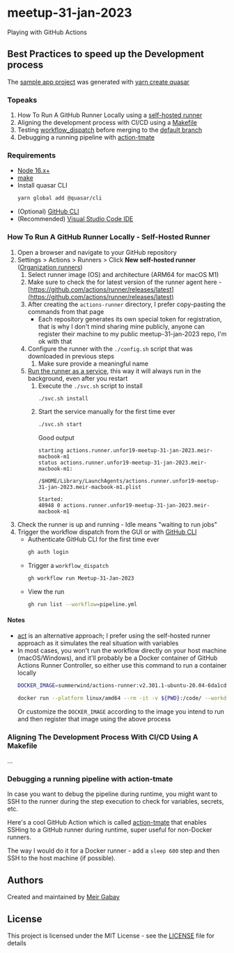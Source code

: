# meetup-31-jan-2023

Playing with GitHub Actions

## Best Practices to speed up the Development process

The [sample app project](./quasar-project/) was generated with [yarn create quasar](https://quasar.dev/start/quasar-cli#tl-dr)


### Topeaks

1. How To Run A GitHub Runner Locally using a [self-hosted runner](https://docs.github.com/en/actions/hosting-your-own-runners/about-self-hosted-runners)
2. Aligning the development process with CI/CD using a [Makefile](https://opensource.com/article/18/8/what-how-makefile)
3. Testing [workflow_dispatch](https://docs.github.com/en/actions/using-workflows/events-that-trigger-workflows#workflow_dispatch) before merging to the [default branch](https://docs.github.com/en/repositories/configuring-branches-and-merges-in-your-repository/managing-branches-in-your-repository/changing-the-default-branch)
4. Debugging a running pipeline with [action-tmate](https://github.com/mxschmitt/action-tmate)

### Requirements

- [Node 16.x+](https://nodejs.org/en/download/current/)
- [make](https://www.gnu.org/software/make/)
- Install quasar CLI
    ```bash
    yarn global add @quasar/cli
    ```
- (Optional) [GitHub CLI](https://github.com/cli/cli#installation)
- (Recommended) [Visual Studio Code IDE](https://code.visualstudio.com/)

### How To Run A GitHub Runner Locally - Self-Hosted Runner

1. Open a browser and navigate to your GitHub repository
2. Settings > Actions > Runners > Click **New self-hosted runner** ([Organization runners](https://docs.github.com/en/actions/hosting-your-own-runners/adding-self-hosted-runners))
   1. Select runner image (OS) and architecture (ARM64 for macOS M1)
   2. Make sure to check the for latest version of the runner agent here - [https://github.com/actions/runner/releases/latest](https://github.com/actions/runner/releases/latest)
   3. After creating the `actions-runner` directory, I prefer copy-pasting the commands from that page
      -  Each repository generates its own special token for registration, that is why I don't mind sharing mine publicly, anyone can register their machine to my public meetup-31-jan-2023 repo, I'm ok with that
   4. Configure the runner with the `./config.sh` script that was downloaded in previous steps
      1. Make sure provide a meaningful name
   5. [Run the runner as a service](https://docs.github.com/en/actions/hosting-your-own-runners/configuring-the-self-hosted-runner-application-as-a-service), this way it will always run in the background, even after you restart
      1. Execute the `./svc.sh` script to install
         ```bash
         ./svc.sh install
         ```
      2. Start the service manually for the first time ever
            ```bash
            ./svc.sh start
            ```
         Good output
            ```
            starting actions.runner.unfor19-meetup-31-jan-2023.meir-macbook-m1
            status actions.runner.unfor19-meetup-31-jan-2023.meir-macbook-m1:

            /$HOME/Library/LaunchAgents/actions.runner.unfor19-meetup-31-jan-2023.meir-macbook-m1.plist

            Started:
            48948 0 actions.runner.unfor19-meetup-31-jan-2023.meir-macbook-m1         
            ```
3. Check the runner is up and running - Idle means "waiting to run jobs"
4. Trigger the workflow dispatch from the GUI or with [GitHub CLI](https://cli.github.com/)
   - Authenticate GitHub CLI for the first time ever
      ```bash
      gh auth login
      ```
   - Trigger a `workflow_dispatch`
      ```bash
      gh workflow run Meetup-31-Jan-2023
      ```
   - View the run
      ```bash
      gh run list --workflow=pipeline.yml
      ```

#### Notes

 - [act](https://github.com/nektos/act) is an alternative approach; I prefer using the self-hosted runner approach as it simulates the real situation with variables
 - In most cases, you won't run the workflow directly on your host machine (macOS/Windows), and it'll probably be a Docker container of GitHub Actions Runner Controller, so either use this command to run a container locally
   ```bash
   DOCKER_IMAGE=summerwind/actions-runner:v2.301.1-ubuntu-20.04-6da1cde
   ```
   ```bash
   docker run --platform linux/amd64 --rm -it -v ${PWD}:/code/ --workdir /code/ --entrypoint bash "$DOCKER_IMAGE"
   ```
   Or customize the `DOCKER_IMAGE` according to the image you intend to run and then register that image using the above process


### Aligning The Development Process With CI/CD Using A Makefile

...

### Debugging a running pipeline with action-tmate

In case you want to debug the pipeline during runtime, you might want to SSH to the runner during the step execution to check for variables, secrets, etc.

Here's a cool GitHub Action which is called [action-tmate](https://github.com/mxschmitt/action-tmate) that enables SSHing to a GitHub runner during runtime, super useful for non-Docker runners.

The way I would do it for a Docker runner - add a `sleep 600` step and then SSH to the host machine (if possible).

## Authors

Created and maintained by [Meir Gabay](https://github.com/unfor19)

## License

This project is licensed under the MIT License - see the [LICENSE](https://github.com/unfor19/meetup-31-jan-2023/blob/master/LICENSE) file for details
